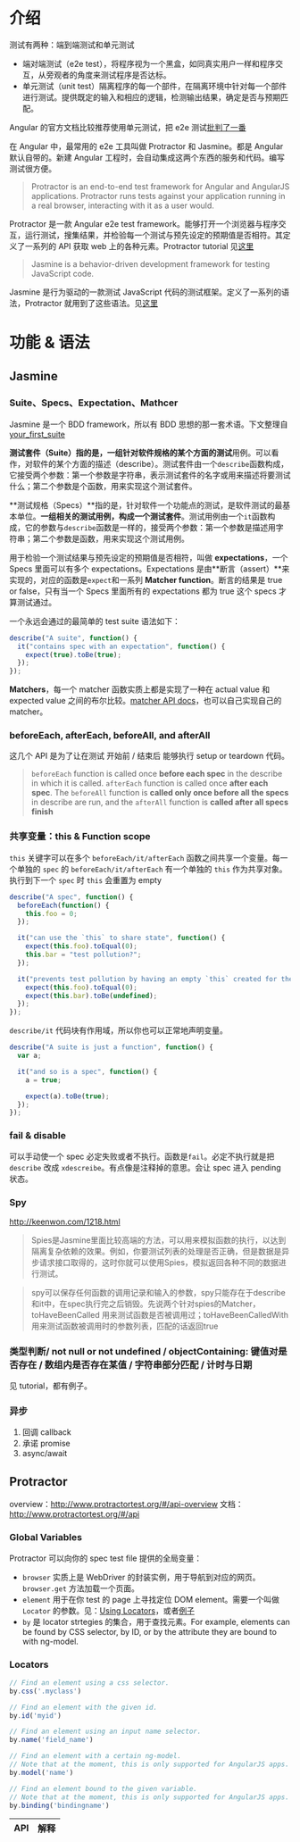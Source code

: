# 介绍

测试有两种：端到端测试和单元测试

- 端对端测试（e2e test），将程序视为一个黑盒，如同真实用户一样和程序交互，从旁观者的角度来测试程序是否达标。
- 单元测试（unit test）隔离程序的每一个部件，在隔离环境中针对每一个部件进行测试。提供既定的输入和相应的逻辑，检测输出结果，确定是否与预期匹配。

Angular 的官方文档比较推荐使用单元测试，把 e2e 测试[批判了一番](https://angular.cn/guide/testing#frequently-asked-questions)

在 Angular 中，最常用的 e2e 工具叫做 Protractor 和 Jasmine。都是 Angular 默认自带的。新建 Angular 工程时，会自动集成这两个东西的服务和代码。编写测试很方便。

> Protractor is an end-to-end test framework for Angular and AngularJS applications. Protractor runs tests against your application running in a real browser, interacting with it as a user would.

Protractor 是一款 Angular e2e test framework。能够打开一个浏览器与程序交互，运行测试，搜集结果，并检验每一个测试与预先设定的预期值是否相符。其定义了一系列的 API 获取 web 上的各种元素。Protractor tutorial 见[这里](http://www.protractortest.org/#/tutorial)

>Jasmine is a behavior-driven development framework for testing JavaScript code.

Jasmine 是行为驱动的一款测试 JavaScript 代码的测试框架。定义了一系列的语法，Protractor 就用到了这些语法。见[这里](https://jasmine.github.io/tutorials/your_first_suite)

# 功能 & 语法

## Jasmine

### Suite、Specs、Expectation、Mathcer

Jasmine 是一个 BDD framework，所以有 BDD 思想的那一套术语。下文整理自 [your_first_suite](https://jasmine.github.io/tutorials/your_first_suite)

**测试套件（Suite）**指的是，一组针对软件规格的**某个方面的测试**用例。可以看作，对软件的某个方面的描述（describe）。测试套件由一个`describe`函数构成，它接受两个参数：第一个参数是字符串，表示测试套件的名字或用来描述将要测试什么；第二个参数是个函数，用来实现这个测试套件。

**测试规格（Specs）**指的是，针对软件一个功能点的测试，是软件测试的最基本单位。**一组相关的测试用例，构成一个测试套件**。测试用例由一个`it`函数构成，它的参数与`describe`函数是一样的，接受两个参数：第一个参数是描述用字符串；第二个参数是函数，用来实现这个测试用例。

用于检验一个测试结果与预先设定的预期值是否相符，叫做 **expectations**，一个 Specs 里面可以有多个 expectations。Expectations 是由**断言（assert）**来实现的，对应的函数是`expect`和一系列 **Matcher function**。断言的结果是 true or false，只有当一个 Specs 里面所有的 expectations 都为 true 这个 specs 才算测试通过。

一个永远会通过的最简单的 test suite 语法如下：

~~~JavaScript
describe("A suite", function() {
  it("contains spec with an expectation", function() {
    expect(true).toBe(true);
  });
});
~~~

**Matchers**，每一个 matcher 函数实质上都是实现了一种在 actual value 和 expected value 之间的布尔比较。[matcher API docs](https://jasmine.github.io/api/edge/matchers.html)，也可以自己实现自己的 matcher。

### beforeEach, afterEach, beforeAll, and afterAll 

这几个 API 是为了让在测试 开始前 / 结束后 能够执行 setup or teardown 代码。

> `beforeEach` function is called once **before each spec** in the describe in which it is called. `afterEach` function is called once **after each spec**. The `beforeAll` function is **called only once before all the specs** in describe are run, and the `afterAll` function is **called after all specs finish**

### 共享变量：this & Function scope

`this` 关键字可以在多个 `beforeEach/it/afterEach` 函数之间共享一个变量。每一个单独的 `spec` 的 `beforeEach/it/afterEach` 有一个单独的 `this` 作为共享对象。执行到下一个 `spec` 时 `this` 会重置为 empty

~~~JavaScript
describe("A spec", function() {
  beforeEach(function() {
    this.foo = 0;
  });

  it("can use the `this` to share state", function() {
    expect(this.foo).toEqual(0);
    this.bar = "test pollution?";
  });

  it("prevents test pollution by having an empty `this` created for the next spec", function() {
    expect(this.foo).toEqual(0);
    expect(this.bar).toBe(undefined);
  });
});
~~~

`describe/it` 代码块有作用域，所以你也可以正常地声明变量。

~~~JavaScript
describe("A suite is just a function", function() {
  var a;

  it("and so is a spec", function() {
    a = true;

    expect(a).toBe(true);
  });
});
~~~

### fail & disable

可以手动使一个 spec 必定失败或者不执行。函数是`fail`。必定不执行就是把 `describe` 改成 `xdescreibe`。有点像是注释掉的意思。会让 spec 进入 pending 状态。

### Spy

http://keenwon.com/1218.html

> Spies是Jasmine里面比较高端的方法，可以用来模拟函数的执行，以达到隔离复杂依赖的效果。例如，你要测试列表的处理是否正确，但是数据是异步请求接口取得的，这时你就可以使用Spies，模拟返回各种不同的数据进行测试。

> spy可以保存任何函数的调用记录和输入的参数，spy只能存在于describe和it中，在spec执行完之后销毁。先说两个针对spies的Matcher，toHaveBeenCalled 用来测试函数是否被调用过；toHaveBeenCalledWith 用来测试函数被调用时的参数列表，匹配的话返回true

### 类型判断/ not null or not undefined / objectContaining: 键值对是否存在 / 数组内是否存在某值 / 字符串部分匹配 / 计时与日期

见 tutorial，都有例子。

### 异步

1. 回调 callback
2. 承诺 promise
3. async/await

## Protractor

overview：http://www.protractortest.org/#/api-overview
文档：http://www.protractortest.org/#/api

### Global Variables

Protractor 可以向你的 spec test file 提供的全局变量：

- `browser` 实质上是 WebDriver 的封装实例，用于导航到对应的网页。`browser.get` 方法加载一个页面。
- `element` 用于在你 test 的 page 上寻找定位 DOM element。需要一个叫做 `Locator` 的参数。见：[Using Locators](http://www.protractortest.org/#/locators)，或者[例子](https://github.com/angular/protractor/blob/5.4.1/spec/basic/elements_spec.js)
- `by` 是 locator strtegies 的集合，用于查找元素。For example, elements can be found by CSS selector, by ID, or by the attribute they are bound to with ng-model.

### Locators

~~~javascript
// Find an element using a css selector.
by.css('.myclass')

// Find an element with the given id.
by.id('myid')

// Find an element using an input name selector.
by.name('field_name')

// Find an element with a certain ng-model.
// Note that at the moment, this is only supported for AngularJS apps.
by.model('name')

// Find an element bound to the given variable.
// Note that at the moment, this is only supported for AngularJS apps.
by.binding('bindingname')
~~~

API | 解释
---|---
